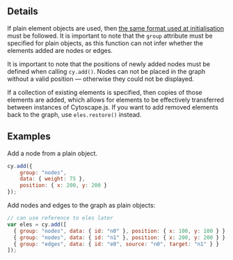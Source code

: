 ## Details

If plain element objects are used, then [the same format used at initialisation](#core/initialisation) must be followed.  It is important to note that the `group` attribute must be specified for plain objects, as this function can not infer whether the elements added are nodes or edges.

It is important to note that the positions of newly added nodes must be defined when calling `cy.add()`.  Nodes can not be placed in the graph without a valid position &mdash; otherwise they could not be displayed.

<span class="important-indicator"></span> If a collection of existing elements is specified, then copies of those elements are added, which allows for elements to be effectively transferred between instances of Cytoscape.js.  If you want to add removed elements back to the graph, use `eles.restore()` instead.

## Examples

Add a node from a plain object.

```js
cy.add({
	group: "nodes",
	data: { weight: 75 },
	position: { x: 200, y: 200 }
});
```

Add nodes and edges to the graph as plain objects:

```js
// can use reference to eles later
var eles = cy.add([
  { group: "nodes", data: { id: "n0" }, position: { x: 100, y: 100 } },
  { group: "nodes", data: { id: "n1" }, position: { x: 200, y: 200 } },
  { group: "edges", data: { id: "e0", source: "n0", target: "n1" } }
]);
```
